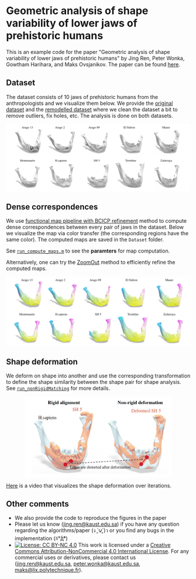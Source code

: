 # Geometric analysis of shape variability of lower jaws of prehistoric humans
This is an example code for the paper "Geometric analysis of shape variability of lower jaws of prehistoric humans" by Jing Ren, Peter Wonka, Gowtham Harihara, and Maks Ovsjanikov. 
The paper can be found [here](https://www.sciencedirect.com/science/article/abs/pii/S0003552120301035).


Dataset
--------------------
The dataset consists of 10 jaws of prehistoric humans from the anthropologists and we visualize them below. 
We provide the [original dataset](https://github.com/llorz/PROJ2020_jaws/tree/main/Dataset/original/vtx_5k) 
and the [remodelled dataset](https://github.com/llorz/PROJ2020_jaws/tree/main/Dataset/remodelled/vtx_5k)
where we clean the dataset a bit to remove outliers, fix holes, etc. The analysis is done on both datasets. 


<p align="center">
  <img align="center"  src="/figures/dataset.png"  width=800>
</p>


Dense correspondences
--------------------
We use [functional map pipeline with BCICP refinement](https://github.com/llorz/SGA18_orientation_BCICP_code) method to compute dense
correspondences between every pair of jaws in the dataset. Below we visualize the map via color transfer (the corresponding regions have the same color). 
The computed maps are saved in the `Dataset` folder. 

See [`run_compute_maps.m`](https://github.com/llorz/PROJ2020_jaws/blob/main/run_compute_maps.m) to see the **paramters** for map computation.

Alternatively, one can try the [ZoomOut](https://github.com/llorz/SGA19_zoomOut) method to efficiently refine the computed maps. 

<p align="center">
  <img align="center"  src="/figures/maps.png"  width=800>
</p>


Shape deformation
--------------------
We deform on shape into another and use the corresponding transformation to define the shape similarity between the shape pair for shape analysis. 
See [`run_nonRigidMatching`](https://github.com/llorz/PROJ2020_jaws/blob/main/run_nonRigidMatching.m) for more details. 
<p align="center">
  <img align="center"  src="/figures/deformation.png"  width=400>
</p>

[Here](https://github.com/llorz/PROJ2020_jaws/blob/main/figures/all_jaws_to_sapiens_720p.mov) is a video that visualizes the shape deformation over iterations. 


Other comments
--------------------
- We also provide the code to reproduce the figures in the paper
- Please let us know (jing.ren@kaust.edu.sa) if you have any question regarding the algorithms/paper (ง ´͈౪`͈)ว 
or you find any bugs in the implementation (ꐦ°᷄д°᷅)
- [![License: CC BY-NC 4.0](https://img.shields.io/badge/License-CC%20BY--NC%204.0-lightgrey.svg)](https://creativecommons.org/licenses/by-nc/4.0/)
This work is licensed under a [Creative Commons Attribution-NonCommercial 4.0 International License](http://creativecommons.org/licenses/by-nc/4.0/). For any commercial uses or derivatives, please contact us (jing.ren@kaust.edu.sa, peter.wonka@kaust.edu.sa, maks@lix.polytechnique.fr).



